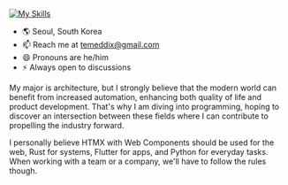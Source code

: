 [![My Skills](https://skillicons.dev/icons?i=git,github,vscode,js,ts,html,css,nodejs,svelte,vite,azure,python,cs,flutter,rust,ps,ai,blender,sketchup,threejs)](https://skillicons.dev)

- 🌎 Seoul, South Korea
- 📫 Reach me at temeddix@gmail.com
- 😄 Pronouns are he/him
- ⚡ Always open to discussions

My major is architecture, but I strongly believe that the modern world can benefit from increased automation, enhancing both quality of life and product development. That's why I am diving into programming, hoping to discover an intersection between these fields where I can contribute to propelling the industry forward.

I personally believe HTMX with Web Components should be used for the web, Rust for systems, Flutter for apps, and Python for everyday tasks. When working with a team or a company, we'll have to follow the rules though.
